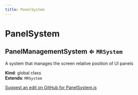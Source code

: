 ```yaml
---
title: PanelSystem
---
```

# PanelSystem

<a name="PanelManagementSystem"></a>

## PanelManagementSystem ⇐ <code>MRSystem</code>
A system that manages the screen relative position of UI panels

**Kind**: global class  
**Extends**: <code>MRSystem</code>  
<div class='centered'><a href='https://github.com/volumetrics-io/mrjs/edit/main/src/core/componentSystems/PanelSystem.js' target='_blank'>Suggest an edit on GitHub for PanelSystem.js</a></div>
